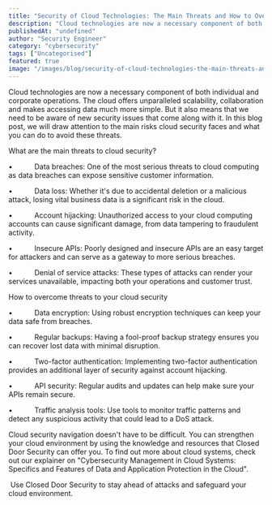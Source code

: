 ```yaml
---
title: "Security of Cloud Technologies: The Main Threats and How to Overcome Them"
description: "Cloud technologies are now a necessary component of both individual and corporate operations. The cloud offers unparalleled scalability, collaboration and makes..."
publishedAt: "undefined"
author: "Security Engineer"
category: "cybersecurity"
tags: ["Uncategorised"]
featured: true
image: "/images/blog/security-of-cloud-technologies-the-main-threats-and-how-to-overcome-them-featured.jpg"
---
```


Cloud technologies are now a necessary component of both individual and corporate operations. The cloud offers unparalleled scalability, collaboration and makes accessing data much more simple. But it also means that we need to be aware of new security issues that come along with it. In this blog post, we will draw attention to the main risks cloud security faces and what you can do to avoid these threats.

What are the main threats to cloud security?

•           Data breaches: One of the most serious threats to cloud computing as data breaches can expose sensitive customer information.

•           Data loss: Whether it's due to accidental deletion or a malicious attack, losing vital business data is a significant risk in the cloud.

•           Account hijacking: Unauthorized access to your cloud computing accounts can cause significant damage, from data tampering to fraudulent activity.

•           Insecure APIs: Poorly designed and insecure APIs are an easy target for attackers and can serve as a gateway to more serious breaches.

•           Denial of service attacks: These types of attacks can render your services unavailable, impacting both your operations and customer trust.

How to overcome threats to your cloud security

•           Data encryption: Using robust encryption techniques can keep your data safe from breaches.

•           Regular backups: Having a fool-proof backup strategy ensures you can recover lost data with minimal disruption.

•           Two-factor authentication: Implementing two-factor authentication provides an additional layer of security against account hijacking.

•           API security: Regular audits and updates can help make sure your APIs remain secure.

•           Traffic analysis tools: Use tools to monitor traffic patterns and detect any suspicious activity that could lead to a DoS attack.

Cloud security navigation doesn't have to be difficult. You can strengthen your cloud environment by using the knowledge and resources that Closed Door Security can offer you. To find out more about cloud systems, check out our explainer on "Cybersecurity Management in Cloud Systems: Specifics and Features of Data and Application Protection in the Cloud".

 Use Closed Door Security to stay ahead of attacks and safeguard your cloud environment.
